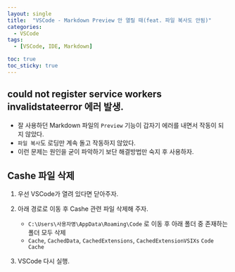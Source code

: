 ```yaml
---
layout: single
title:  "VSCode - Markdown Preview 안 열릴 때(feat. 파일 복사도 안됨)"
categories:
  - VSCode
tags:
  - [VSCode, IDE, Markdown]

toc: true
toc_sticky: true
---
```



## could not register service workers invalidstateerror 에러 발생.

- 잘 사용하던 Markdown 파일의 `Preview` 기능이 갑자기 에러를 내면서 작동이 되지 않았다.
- `파일 복사`도 로딩만 계속 돌고 작동하지 않았다.
- 이런 문제는 원인을 굳이 파악하기 보단 해결방법만 숙지 후 사용하자.

## Cashe 파일 삭제

1. 우선 VSCode가 열려 있다면 닫아주자.
2. 아래 경로로 이동 후 Cashe 관련 파일 삭제해 주자.
   - `C:\Users\사용자명\AppData\Roaming\Code` 로 이동 후 아래 폴더 중 존재하는 폴더 모두 삭제
   - `Cache`, `CachedData`, `CachedExtensions`, `CachedExtensionVSIXs` `Code Cache`

3. VSCode 다시 실행.



